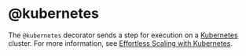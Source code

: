 # @kubernetes

The `@kubernetes` decorator sends a step for execution on a [Kubernetes](https://kubernetes.io) cluster. For more information, see [Effortless Scaling with Kubernetes](/metaflow/scaling-out-and-up/effortless-scaling-with-kubernetes).

<!-- WARNING: THIS FILE WAS AUTOGENERATED! DO NOT EDIT! Instead, edit the notebook w/the location & name as this file. -->


<DocSection type="decorator" name="kubernetes" module="metaflow" show_import="True" heading_level="3" link="https://github.com/Netflix/metaflow/tree/master/metaflow/plugins/kubernetes/kubernetes_decorator.py#L36">
<SigArgSection>
<SigArg name="..." />
</SigArgSection>
<Description summary="Specifies that this step should execute on Kubernetes." />
<ParamSection name="Parameters">
	<Parameter name="cpu" type="int" desc="Number of CPUs required for this step. Defaults to 1. If `@resources` is\nalso present, the maximum value from all decorators is used." />
	<Parameter name="memory" type="int" desc="Memory size (in MB) required for this step. Defaults to 4096 (4GB). If\n`@resources` is also present, the maximum value from all decorators is\nused." />
	<Parameter name="disk" type="int" desc="Disk size (in MB) required for this step. Defaults to 10GB. If\n`@resources` is also present, the maximum value from all decorators is\nused." />
	<Parameter name="image" type="str" desc="Docker image to use when launching on Kubernetes. If not specified, a\ndefault Docker image mapping to the current version of Python is used." />
	<Parameter name="service_account" type="str" desc="Kubernetes service account to use when launching pod in Kubernetes. If\nnot specified, the value of `METAFLOW_KUBERNETES_SERVICE_ACCOUNT` is\nused from Metaflow configuration." />
	<Parameter name="namespace" type="str" desc="Kubernetes namespace to use when launching pod in Kubernetes. If\nnot specified, the value of `METAFLOW_KUBERNETES_NAMESPACE` is used\nfrom Metaflow configuration." />
	<Parameter name="secrets" type="List[str]" desc="Kubernetes secrets to use when launching pod in Kubernetes. These\nsecrets are in addition to the ones defined in `METAFLOW_KUBERNETES_SECRETS`\nin Metaflow configuration." />
</ParamSection>
</DocSection>

